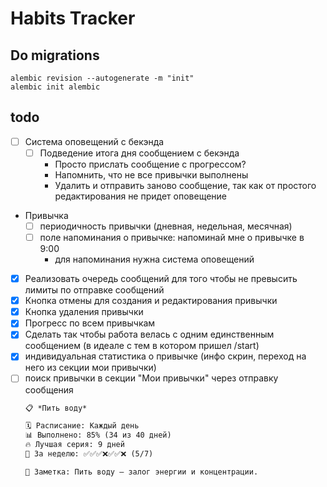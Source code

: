 # Habits Tracker

## Do migrations
```commandline
alembic revision --autogenerate -m "init"
alembic init alembic
```

## todo
- [ ] Система оповещений с бекэнда
  - [ ] Подведение итога дня сообщением с бекэнда
    - Просто прислать сообщение с прогрессом?
    - Напомнить, что не все привычки выполнены
    - Удалить и отправить заново сообщение, так как от простого редактирования не придет оповещение
- Привычка
  - [ ] периодичность привычки (дневная, недельная, месячная)
  - [ ] поле напоминания о привычке: напоминай мне о привычке в 9:00
    - для напоминания нужна система оповещений
- [x] Реализовать очередь сообщений для того чтобы не превысить лимиты по отправке сообщений
- [x] Кнопка отмены для создания и редактирования привычки
- [x] Кнопка удаления привычки
- [x] Прогресс по всем привычкам
- [x] Сделать так чтобы работа велась с одним единственным сообщением (в идеале с тем в котором пришел /start)
- [x] индивидуальная статистика о привычке (инфо скрин, переход на него из секции мои привычки)
- [ ] поиск привычки в секции "Мои привычки" через отправку сообщения
    ```markdown
    📋 *Пить воду*

    🗓️ Расписание: Каждый день  
    📊 Выполнено: 85% (34 из 40 дней)  
    🔥 Лучшая серия: 9 дней  
    📅 За неделю: ✅✅✅❌✅✅❌ (5/7)

    📝 Заметка: Пить воду — залог энергии и концентрации.
    ```
